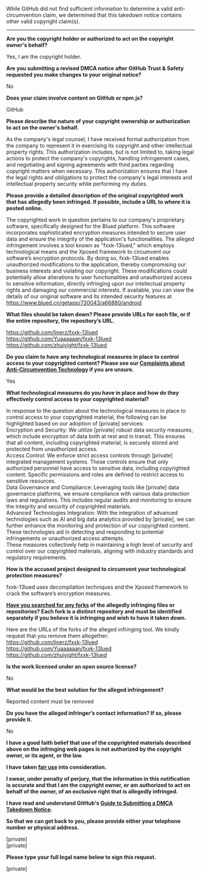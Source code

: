While GitHub did not find sufficient information to determine a valid anti-circumvention claim, we determined that this takedown notice contains other valid copyright claim(s).

---

**Are you the copyright holder or authorized to act on the copyright owner's behalf?**

Yes, I am the copyright holder.

**Are you submitting a revised DMCA notice after GitHub Trust & Safety requested you make changes to your original notice?**

No

**Does your claim involve content on GitHub or npm.js?**

GitHub

**Please describe the nature of your copyright ownership or authorization to act on the owner's behalf.**

As the company's legal counsel, I have received formal authorization from the company to represent it in exercising its copyright and other intellectual property rights. This authorization includes, but is not limited to, taking legal actions to protect the company's copyrights, handling infringement cases, and negotiating and signing agreements with third parties regarding copyright matters when necessary. This authorization ensures that I have the legal rights and obligations to protect the company's legal interests and intellectual property security while performing my duties.

**Please provide a detailed description of the original copyrighted work that has allegedly been infringed. If possible, include a URL to where it is posted online.**

The copyrighted work in question pertains to our company's proprietary software, specifically designed for the Blued platform. This software incorporates sophisticated encryption measures intended to secure user data and ensure the integrity of the application's functionalities. The alleged infringement involves a tool known as "fxxk-13lued," which employs technological means and the Xposed framework to circumvent our software’s encryption protocols. By doing so, fxxk-13lued enables unauthorized modifications to the application, thereby compromising our business interests and violating our copyright. These modifications could potentially allow alterations to user functionalities and unauthorized access to sensitive information, directly infringing upon our intellectual property rights and damaging our commercial interests. If available, you can view the details of our original software and its intended security features at https://www.blued.cn/getapp/730043/a66880/android

**What files should be taken down? Please provide URLs for each file, or if the entire repository, the repository’s URL.**

https://github.com/linerz/fxxk-13lued  
https://github.com/Yuaaaaaan/fxxk-13lued  
https://github.com/zhuiyight/fxxk-13lued

**Do you claim to have any technological measures in place to control access to your copyrighted content? Please see our <a href="https://docs.github.com/articles/guide-to-submitting-a-dmca-takedown-notice#complaints-about-anti-circumvention-technology">Complaints about Anti-Circumvention Technology</a> if you are unsure.**

Yes

**What technological measures do you have in place and how do they effectively control access to your copyrighted material?**

In response to the question about the technological measures in place to control access to your copyrighted material, the following can be highlighted based on our adoption of [private] services:
﻿  
Encryption and Security: We utilize [private] robust data security measures, which include encryption of data both at rest and in transit. This ensures that all content, including copyrighted material, is securely stored and protected from unauthorized access.  
Access Control: We enforce strict access controls through [private] integrated management systems. These controls ensure that only authorized personnel have access to sensitive data, including copyrighted content. Specific permissions and roles are defined to restrict access to sensitive resources.  
Data Governance and Compliance: Leveraging tools like [private] data governance platforms, we ensure compliance with various data protection laws and regulations. This includes regular audits and monitoring to ensure the integrity and security of copyrighted materials.  
Advanced Technologies Integration: With the integration of advanced technologies such as AI and big data analytics provided by [private], we can further enhance the monitoring and protection of our copyrighted content. These technologies aid in detecting and responding to potential infringements or unauthorized access attempts.  
These measures collectively help in maintaining a high level of security and control over our copyrighted materials, aligning with industry standards and regulatory requirements​.

**How is the accused project designed to circumvent your technological protection measures?**

fxxk-13lued uses decompilation techniques and the Xposed framework to crack the software’s encryption measures.

**<a href="https://docs.github.com/articles/dmca-takedown-policy#b-what-about-forks-or-whats-a-fork">Have you searched for any forks</a> of the allegedly infringing files or repositories? Each fork is a distinct repository and must be identified separately if you believe it is infringing and wish to have it taken down.**

Here are the URLs of the forks of the alleged infringing tool. We kindly request that you remove them altogether:  
https://github.com/linerz/fxxk-13lued  
https://github.com/Yuaaaaaan/fxxk-13lued  
https://github.com/zhuiyight/fxxk-13lued

**Is the work licensed under an open source license?**

No

**What would be the best solution for the alleged infringement?**

Reported content must be removed

**Do you have the alleged infringer’s contact information? If so, please provide it.**

No

**I have a good faith belief that use of the copyrighted materials described above on the infringing web pages is not authorized by the copyright owner, or its agent, or the law.**

**I have taken <a href="https://www.lumendatabase.org/topics/22">fair use</a> into consideration.**

**I swear, under penalty of perjury, that the information in this notification is accurate and that I am the copyright owner, or am authorized to act on behalf of the owner, of an exclusive right that is allegedly infringed.**

**I have read and understand GitHub's <a href="https://docs.github.com/articles/guide-to-submitting-a-dmca-takedown-notice/">Guide to Submitting a DMCA Takedown Notice</a>.**

**So that we can get back to you, please provide either your telephone number or physical address.**

[private]  
[private]  

**Please type your full legal name below to sign this request.**

[private]  
